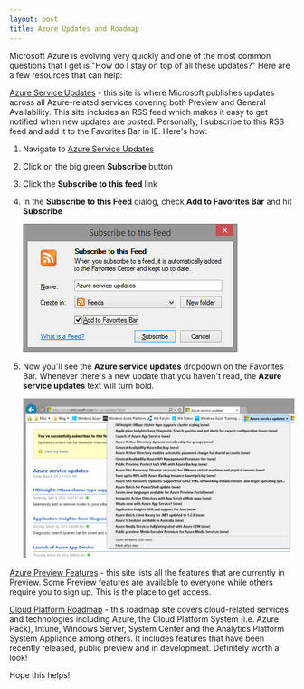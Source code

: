 ```yaml
---
layout: post
title: Azure Updates and Roadmap
---
```


Microsoft Azure is evolving very quickly and one of the most common questions that I get is "How do I stay on top of all these updates?"  Here are a few resources that can help:

[Azure Service Updates](http://azure.microsoft.com/en-us/updates/) - this site is where Microsoft publishes updates across all Azure-related services covering both Preview and General Availability.  This site includes an RSS feed which makes it easy to get notified when new updates are posted.  Personally, I subscribe to this RSS feed and add it to the Favorites Bar in IE.  Here's how:

1. Navigate to [Azure Service Updates](http://azure.microsoft.com/en-us/updates/)
2. Click on the big green **Subscribe** button
3. Click the **Subscribe to this feed** link
4. In the **Subscribe to this Feed** dialog, check **Add to Favorites Bar** and hit **Subscribe**

    ![Subscribe to this Feed](/images/subscribe_to_this_feed.png)

5. Now you'll see the **Azure service updates** dropdown on the Favorites Bar.  Whenever there's a new update that you haven't read, the **Azure service updates** text will turn bold.
  
    ![Favorites Bar](/images/favorites_bar.png)


[Azure Preview Features](http://azure.microsoft.com/en-us/services/preview/) - this site lists all the features that are currently in Preview.  Some Preview features are available to everyone while others require you to sign up.  This is the place to get access.


[Cloud Platform Roadmap](http://www.microsoft.com/en-us/server-cloud/roadmap/) - this roadmap site covers cloud-related services and technologies including Azure, the Cloud Platform System (i.e. Azure Pack), Intune, Windows Server, System Center and the Analytics Platform System Appliance among others.  It includes features that have been recently released, public preview and in development.  Definitely worth a look!


Hope this helps!
